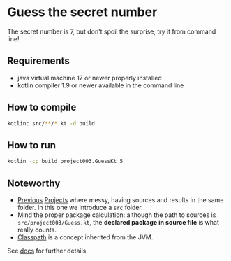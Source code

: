 # Guess the secret number

The secret number is 7, but don't spoil the surprise, try it from command line!

## Requirements

- java virtual machine 17 or newer properly installed
- kotlin compiler 1.9 or newer available in the command line

## How to compile

```bash
kotlinc src/**/*.kt -d build
```

## How to run

```bash
kotlin -cp build project003.GuessKt 5
```

## Noteworthy

- [Previous][prev1] [Projects][prev2] where messy, having sources and results in
  the same folder. In this one we introduce a `src` folder.
- Mind the proper package calculation: although the path to sources is
  `src/project003/Guess.kt`, the **declared package in source file** is what
  really counts.
- [Classpath][cp] is a concept inherited from the JVM.

See [docs](../../docs/0011-kotlin-basics.md) for further details.

[prev1]: ../project-001-hello-world/README.md
[prev2]: ../project-002-files-and-packages/README.md
[cp]: https://docs.oracle.com/javase/8/docs/technotes/tools/windows/classpath.html#JSWOR581
